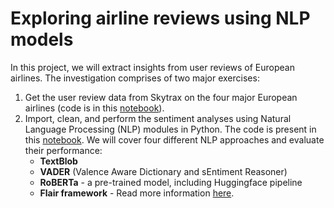 # Exploring airline reviews using NLP models
In this project, we will extract insights from user reviews of European airlines. The investigation comprises of two major exercises:
1. Get the user review data from Skytrax on the four major European airlines (code is in this [notebook](https://github.com/sumitdeole/nlp_models/blob/main/Scrape_airlines_reviews.ipynb)).
2. Import, clean, and perform the sentiment analyses using Natural Language Processing (NLP) modules in Python. The code is present in this [notebook](https://github.com/sumitdeole/nlp_models/blob/main/NLP_airline_reviews.ipynb). We will cover four different NLP approaches and evaluate their performance:
    - **TextBlob** 
    - **VADER** (Valence Aware Dictionary and sEntiment Reasoner)
    - **RoBERTa** - a pre-trained model, including Huggingface pipeline
    - **Flair framework** - Read more information [here](https://github.com/flairNLP/flair).
